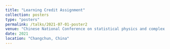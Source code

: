 ```yaml
---
title: "Learning Credit Assignment"
collection: posters
type: "posters"
permalink: /talks/2021-07-01-poster2
venue: "Chinese National Conference on statistical physics and complex systems, 2021 in Changchun, China  (1st Prize for poster)"
date: 2021
location: "Changchun, China"
---
```

